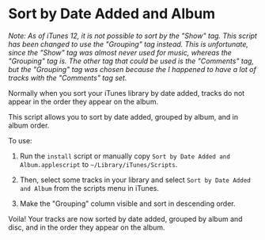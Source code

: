Sort by Date Added and Album
============================

_Note: As of iTunes 12, it is not possible to sort by the "Show" tag. This
script has been changed to use the "Grouping" tag instead. This is unfortunate,
since the "Show" tag was almost never used for music, whereas the "Grouping"
tag is.  The other tag that could be used is the "Comments" tag, but the
"Grouping" tag was chosen because the I happened to have a lot of tracks with
the "Comments" tag set._

Normally when you sort your iTunes library by date added, tracks do not appear
in the order they appear on the album.

This script allows you to sort by date added, grouped by album, and in album
order.

To use:

1. Run the `install` script or manually copy `Sort by Date Added and
   Album.applescript` to `~/Library/iTunes/Scripts`.

2. Then, select some tracks in your library and select `Sort by Date Added and
   Album` from the scripts menu in iTunes.

3. Make the "Grouping" column visible and sort in descending order.

Voila! Your tracks are now sorted by date added, grouped by album and disc, and
in the order they appear on the album.
